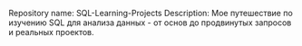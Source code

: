 Repository name: SQL-Learning-Projects
Description: Мое путешествие по изучению SQL для анализа данных - от основ до продвинутых запросов и реальных проектов.

